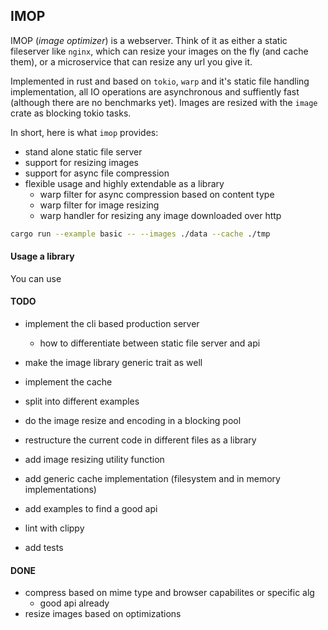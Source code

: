 ## IMOP

IMOP (_image optimizer_) is a webserver. Think of it as either a static fileserver like `nginx`, which can resize your images on the fly (and cache them), or a microservice that can resize any url you give it.

Implemented in rust and based on `tokio`, `warp` and it's static file handling implementation, all IO operations are asynchronous and suffiently fast (although there are no benchmarks yet). Images are resized with the `image` crate as blocking tokio tasks.

In short, here is what `imop` provides:

- stand alone static file server
- support for resizing images
- support for async file compression
- flexible usage and highly extendable as a library
  - warp filter for async compression based on content type
  - warp filter for image resizing
  - warp handler for resizing any image downloaded over http

```bash
cargo run --example basic -- --images ./data --cache ./tmp
```

#### Usage a library

You can use

#### TODO
- implement the cli based production server
  - how to differentiate between static file server and api

- make the image library generic trait as well
- implement the cache
- split into different examples
- do the image resize and encoding in a blocking pool

- restructure the current code in different files as a library
- add image resizing utility function
- add generic cache implementation (filesystem and in memory implementations)
- add examples to find a good api
- lint with clippy
- add tests

#### DONE
- compress based on mime type and browser capabilites or specific alg
  - good api already
- resize images based on optimizations


